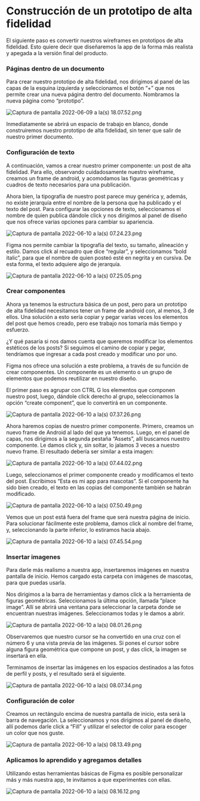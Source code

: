 # Construcción de un prototipo de alta fidelidad

El siguiente paso es convertir nuestros wireframes en prototipos de alta fidelidad. Esto quiere decir que diseñaremos la app de la forma más realista y apegada a la versión final del producto.

### Páginas dentro de un documento

Para crear nuestro prototipo de alta fidelidad, nos dirigimos al panel de las capas de la esquina izquierda y seleccionamos el botón “+” que nos permite crear una nueva página dentro del documento. Nombramos la nueva página como “prototipo”.

![Captura de pantalla 2022-06-09 a la(s) 18.07.52.png](./img/Captura_de_pantalla_2022-06-09_a_la(s)_18.07.52.png)

Inmediatamente se abrirá un espacio de trabajo en blanco, donde construiremos nuestro prototipo de alta fidelidad, sin tener que salir de nuestro primer documento.

### Configuración de texto

A continuación, vamos a  crear nuestro primer componente: un post de alta fidelidad. Para ello, observando cuidadosamente nuestro wireframe, creamos un frame de android, y acomodamos las figuras geométricas y cuadros de texto necesarios para una publicación.

Ahora bien, la tipografía de nuestro post parece muy genérica y, además, no existe jerarquía entre el nombre de la persona que ha publicado y el texto del post. Para configurar las opciones de texto, seleccionamos el nombre de quien publica dándole click y nos dirigimos al panel de diseño que nos ofrece varias opciones para cambiar su apariencia. 

![Captura de pantalla 2022-06-10 a la(s) 07.24.23.png](./img/Captura_de_pantalla_2022-06-10_a_la(s)_07.24.23.png)

Figma nos permite cambiar la tipografía del texto, su tamaño, alineación y estilo. Damos click al recuadro que dice “regular”, y seleccionamos “bold italic”, para que el nombre de quien posteó esté en negrita y en cursiva. De esta forma, el texto adquiere algo de jerarquía.

![Captura de pantalla 2022-06-10 a la(s) 07.25.05.png](./img/Captura_de_pantalla_2022-06-10_a_la(s)_07.25.05.png)

### Crear componentes

Ahora ya tenemos la estructura básica de un post, pero para un prototipo de alta fidelidad necesitamos tener un frame de android con, al menos, 3 de ellos. Una solución a esto sería copiar y pegar varias veces los elementos del post que hemos creado, pero ese trabajo nos tomaría más tiempo y esfuerzo.

¿Y qué pasaría si nos damos cuenta que queremos modificar los elementos estéticos de los posts? Si seguimos el camino de copiar y pegar, tendríamos que ingresar a cada post creado y modificar uno por uno.

Figma nos ofrece una solución a este problema, a través de su función de crear componentes. Un componente es un elemento o un grupo de elementos que podemos reutilizar en nuestro diseño.

El primer paso es agrupar con CTRL G los elementos que componen nuestro post, luego, dándole click derecho al grupo, seleccionamos la opción “create component”, que lo convertirá en un componente.

![Captura de pantalla 2022-06-10 a la(s) 07.37.26.png](./img/Captura_de_pantalla_2022-06-10_a_la(s)_07.37.26.png)

Ahora haremos copias de nuestro primer componente. Primero, creamos un nuevo frame de Android al lado del que ya tenemos. Luego, en el panel de capas, nos dirigimos a la segunda pestaña “Assets”, allí buscamos nuestro componente. Le damos click y, sin soltar, lo jalamos 3 veces a nuestro nuevo frame. El resultado debería ser similar a esta imagen:

![Captura de pantalla 2022-06-10 a la(s) 07.44.02.png](./img/Captura_de_pantalla_2022-06-10_a_la(s)_07.44.02.png)

Luego, seleccionamos el primer componente creado y modificamos el texto del post. Escribimos “Esta es mi app para mascotas”. Si el componente ha sido bien creado, el texto en las copias del componente también se habrán modificado.

![Captura de pantalla 2022-06-10 a la(s) 07.50.49.png](./img/Captura_de_pantalla_2022-06-10_a_la(s)_07.50.49.png)

Vemos que un post está fuera del frame que será nuestra página de inicio. Para solucionar fácilmente este problema, damos click al nombre del frame, y, seleccionando la parte inferior, lo estiramos hacia abajo.

![Captura de pantalla 2022-06-10 a la(s) 07.45.54.png](./img/Captura_de_pantalla_2022-06-10_a_la(s)_07.45.54.png)

### Insertar imagenes

Para darle más realismo a nuestra app, insertaremos imágenes en nuestra pantalla de inicio. Hemos cargado esta carpeta con imágenes de mascotas, para que puedas usarla.

Nos dirigimos a la barra de herramientas y damos click a la herramienta de figuras geométricas. Seleccionamos la última opción, llamada “place image”. Allí se abrirá una ventana para seleccionar la carpeta donde se encuentran nuestras imágenes. Seleccionamos todas y le damos a abrir.

![Captura de pantalla 2022-06-10 a la(s) 08.01.26.png](./img/Captura_de_pantalla_2022-06-10_a_la(s)_08.01.26.png)

Observaremos que nuestro cursor se ha convertido en una cruz con el número 6 y una vista previa de las imágenes. Si pones el cursor sobre alguna figura geométrica que compone un post, y das click, la imagen se insertará en ella.

Terminamos de insertar las imágenes en los espacios destinados a las fotos de perfil y posts, y el resultado será el siguiente.

![Captura de pantalla 2022-06-10 a la(s) 08.07.34.png](./img/Captura_de_pantalla_2022-06-10_a_la(s)_08.07.34.png)

### Configuración de color

Creamos un rectángulo encima de nuestra pantalla de inicio, esta será la barra de navegación. La seleccionamos y nos dirigimos al panel de diseño, allí podemos darle click a “Fill” y utilizar el selector de color para escoger un color que nos guste.

![Captura de pantalla 2022-06-10 a la(s) 08.13.49.png](./img/Captura_de_pantalla_2022-06-10_a_la(s)_08.13.49.png)

### Aplicamos lo aprendido y agregamos detalles

Utilizando estas herramientas básicas de Figma es posible personalizar más y más nuestra app, te invitamos a que experimentes con ellas. 

![Captura de pantalla 2022-06-10 a la(s) 08.16.12.png](./img/Captura_de_pantalla_2022-06-10_a_la(s)_08.16.12.png)
